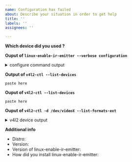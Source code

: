 ```yaml
---
name: Configuration has failed
about: Describe your situation in order to get help
title: ''
labels: ''
assignees: ''

---
```


**Which device did you used ?**
<!-- the default or you used the -d option) -->

**Ouput of `linux-enable-ir-emitter --verbose configuration`**
<details><summary>configure command output</summary>

```
paste here
```
</details>

**Output of `v4l2-ctl --list-devices`**
```
paste here
```

**Ouput of `v4l2-ctl --list-devices`**
```
paste here
```

**Ouput of `v4l2-ctl -d /dev/videoX --list-formats-ext`**
<details><summary>v4l2 device output</summary>

```
replace /dev/videoX with your device and paste here
```
</details>

**Additional info**
 - Distro: 
 - Version: 
 - Version of linux-enable-ir-emitter: <!-- linux-enable-ir-emitter -V -->
 - How did you install linux-enable-ir-emitter: <!-- bash or AUR or COPR -->
